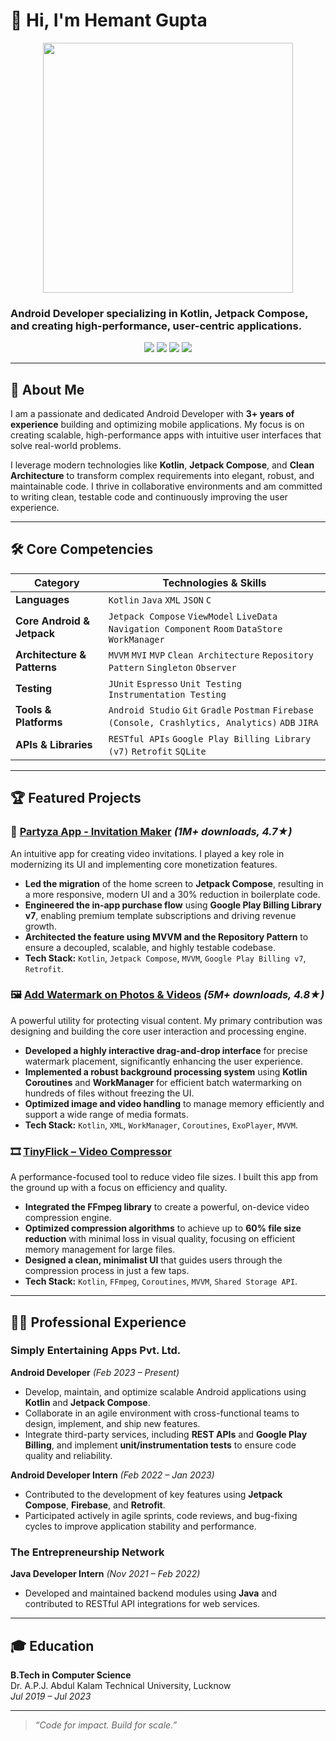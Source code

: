 # 👋 Hi, I'm Hemant Gupta

<p align="center">
  <img src="https://media.giphy.com/media/qgQUggAC3Pfv687qPC/giphy.gif" width="400" />
</p>

### Android Developer specializing in Kotlin, Jetpack Compose, and creating high-performance, user-centric applications.

<p align="center">
  <a href="https://www.linkedin.com/in/hemant-gupta-dev" target="_blank"><img src="https://img.shields.io/badge/LinkedIn-0077B5?style=for-the-badge&logo=linkedin&logoColor=white" /></a>
  <a href="https://github.com/hemantgupta-dev" target="_blank"><img src="https://img.shields.io/badge/GitHub-181717?style=for-the-badge&logo=github&logoColor=white" /></a>
  <a href="mailto:guptahemant19269@gmail.com"><img src="https://img.shields.io/badge/Email-D14836?style=for-the-badge&logo=gmail&logoColor=white" /></a>
  <a href="https://www.buymeacoffee.com/YOUR_USERNAME" target="_blank"><img src="https://img.shields.io/badge/Buy%20Me%20a%20Coffee-ffdd00?style=for-the-badge&logo=buy-me-a-coffee&logoColor=black" /></a>
</p>

---

## 🚀 About Me

I am a passionate and dedicated Android Developer with **3+ years of experience** building and optimizing mobile applications. My focus is on creating scalable, high-performance apps with intuitive user interfaces that solve real-world problems.

I leverage modern technologies like **Kotlin**, **Jetpack Compose**, and **Clean Architecture** to transform complex requirements into elegant, robust, and maintainable code. I thrive in collaborative environments and am committed to writing clean, testable code and continuously improving the user experience.

---

## 🛠️ Core Competencies

| Category                  | Technologies & Skills                                                                         |
| ------------------------- | --------------------------------------------------------------------------------------------- |
| **Languages**             | `Kotlin` `Java` `XML` `JSON` `C`                                                              |
| **Core Android & Jetpack**| `Jetpack Compose` `ViewModel` `LiveData` `Navigation Component` `Room` `DataStore` `WorkManager`|
| **Architecture & Patterns**| `MVVM` `MVI` `MVP` `Clean Architecture` `Repository Pattern` `Singleton` `Observer`           |
| **Testing**               | `JUnit` `Espresso` `Unit Testing` `Instrumentation Testing`                                   |
| **Tools & Platforms**     | `Android Studio` `Git` `Gradle` `Postman` `Firebase (Console, Crashlytics, Analytics)` `ADB` `JIRA` |
| **APIs & Libraries**      | `RESTful APIs` `Google Play Billing Library (v7)` `Retrofit` `SQLite`                            |

---

## 🏆 Featured Projects

### 📱 [Partyza App - Invitation Maker](https://play.google.com/store/apps/details?id=com.psma.videoinvitationmaker) _(1M+ downloads, 4.7★)_

An intuitive app for creating video invitations. I played a key role in modernizing its UI and implementing core monetization features.

-   **Led the migration** of the home screen to **Jetpack Compose**, resulting in a more responsive, modern UI and a 30% reduction in boilerplate code.
-   **Engineered the in-app purchase flow** using **Google Play Billing Library v7**, enabling premium template subscriptions and driving revenue growth.
-   **Architected the feature using MVVM and the Repository Pattern** to ensure a decoupled, scalable, and highly testable codebase.
-   **Tech Stack:** `Kotlin`, `Jetpack Compose`, `MVVM`, `Google Play Billing v7`, `Retrofit`.

### 🖼️ [Add Watermark on Photos & Videos](https://play.google.com/store/apps/details?id=com.SimplyEntertaining.addwatermark) _(5M+ downloads, 4.8★)_

A powerful utility for protecting visual content. My primary contribution was designing and building the core user interaction and processing engine.

-   **Developed a highly interactive drag-and-drop interface** for precise watermark placement, significantly enhancing the user experience.
-   **Implemented a robust background processing system** using **Kotlin Coroutines** and **WorkManager** for efficient batch watermarking on hundreds of files without freezing the UI.
-   **Optimized image and video handling** to manage memory efficiently and support a wide range of media formats.
-   **Tech Stack:** `Kotlin`, `XML`, `WorkManager`, `Coroutines`, `ExoPlayer`, `MVVM`.

### 🎞️ [TinyFlick – Video Compressor](https://play.google.com/store/apps/details?id=com.psma.tinyflick)

A performance-focused tool to reduce video file sizes. I built this app from the ground up with a focus on efficiency and quality.

-   **Integrated the FFmpeg library** to create a powerful, on-device video compression engine.
-   **Optimized compression algorithms** to achieve up to **60% file size reduction** with minimal loss in visual quality, focusing on efficient memory management for large files.
-   **Designed a clean, minimalist UI** that guides users through the compression process in just a few taps.
-   **Tech Stack:** `Kotlin`, `FFmpeg`, `Coroutines`, `MVVM`, `Shared Storage API`.

---

## 👨‍💼 Professional Experience

### Simply Entertaining Apps Pvt. Ltd.
**Android Developer** _(Feb 2023 – Present)_
-   Develop, maintain, and optimize scalable Android applications using **Kotlin** and **Jetpack Compose**.
-   Collaborate in an agile environment with cross-functional teams to design, implement, and ship new features.
-   Integrate third-party services, including **REST APIs** and **Google Play Billing**, and implement **unit/instrumentation tests** to ensure code quality and reliability.

**Android Developer Intern** _(Feb 2022 – Jan 2023)_
-   Contributed to the development of key features using **Jetpack Compose**, **Firebase**, and **Retrofit**.
-   Participated actively in agile sprints, code reviews, and bug-fixing cycles to improve application stability and performance.

### The Entrepreneurship Network
**Java Developer Intern** _(Nov 2021 – Feb 2022)_
-   Developed and maintained backend modules using **Java** and contributed to RESTful API integrations for web services.

---

## 🎓 Education

**B.Tech in Computer Science**  
Dr. A.P.J. Abdul Kalam Technical University, Lucknow  
_Jul 2019 – Jul 2023_

---

> _“Code for impact. Build for scale.”_
